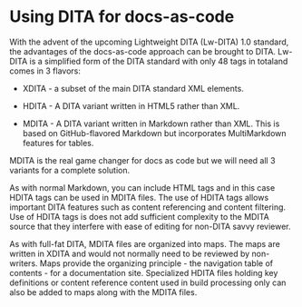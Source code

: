 # Using DITA for docs-as-code

With the advent of the upcoming Lightweight DITA \(Lw-DITA\) 1.0 standard, the advantages of the docs-as-code approach can be brought to DITA. Lw-DITA is a simplified form of the DITA standard with only 48 tags in totaland comes in 3 flavors:

-   XDITA - a subset of the main DITA standard XML elements.

-   HDITA - A DITA variant written in HTML5 rather than XML.

-   MDITA - A DITA variant written in Markdown rather than XML. This is based on GitHub-flavored Markdown but incorporates MultiMarkdown features for tables.


MDITA is the real game changer for docs as code but we will need all 3 variants for a complete solution.

As with normal Markdown, you can include HTML tags and in this case HDITA tags can be used in MDITA files. The use of HDITA tags allows important DITA features such as content referencing and content filtering. Use of HDITA tags is does not add sufficient complexity to the MDITA source that they interfere with ease of editing for non-DITA savvy reviewer.

As with full-fat DITA, MDITA files are organized into maps. The maps are written in XDITA and would not normally need to be reviewed by non-writers. Maps provide the organizing principle - the navigation table of contents - for a documentation site. Specialized HDITA files holding key definitions or content reference content used in build processing only can also be added to maps along with the MDITA files.

